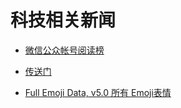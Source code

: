 # 科技相关新闻

* [微信公众帐号阅读榜](http://werank.cn/)

* [传送门](http://chuansong.me/)

* [Full Emoji Data, v5.0 所有 Emoji表情](http://www.unicode.org/emoji/charts/full-emoji-list.html)
